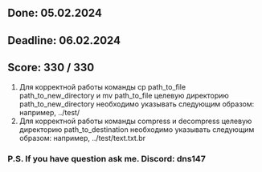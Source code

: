 ## Done: 05.02.2024
## Deadline: 06.02.2024
## Score: 330 / 330

1. Для корректной работы команды cp path_to_file path_to_new_directory и mv path_to_file целевую директорию path_to_new_directory необходимо указывать следующим образом: например, ../test/
2. Для корректной работы команды compress и decompress целевую директорию path_to_destination необходимо указывать следующим образом: например, ../test/text.txt.br

### P.S. If you have question ask me. Discord: dns147